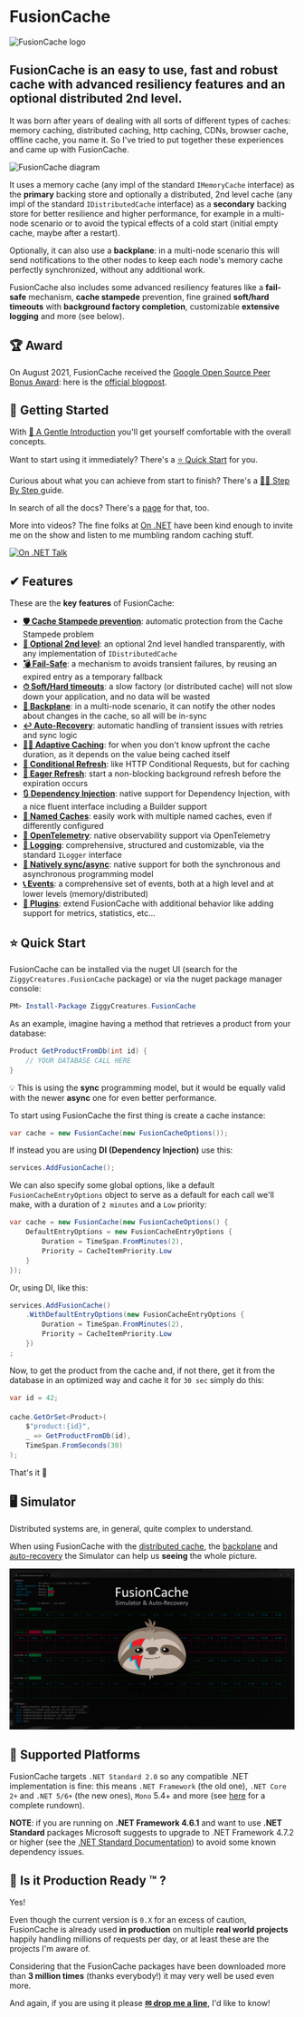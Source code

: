 ﻿# FusionCache

![FusionCache logo](https://raw.githubusercontent.com/ZiggyCreatures/FusionCache/main/docs/logo-256x256.png)

## FusionCache is an easy to use, fast and robust cache with advanced resiliency features and an optional distributed 2nd level.

It was born after years of dealing with all sorts of different types of caches: memory caching, distributed caching, http caching, CDNs, browser cache, offline cache, you name it. So I've tried to put together these experiences and came up with FusionCache.

![FusionCache diagram](https://raw.githubusercontent.com/ZiggyCreatures/FusionCache/main/docs/images/diagram.png)

It uses a memory cache (any impl of the standard `IMemoryCache` interface) as the **primary** backing store and optionally a distributed, 2nd level cache (any impl of the standard `IDistributedCache` interface) as a **secondary** backing store for better resilience and higher performance, for example in a multi-node scenario or to avoid the typical effects of a cold start (initial empty cache, maybe after a restart).

Optionally, it can also use a **backplane**: in a multi-node scenario this will send notifications to the other nodes to keep each node's memory cache perfectly synchronized, without any additional work.

FusionCache also includes some advanced resiliency features like a **fail-safe** mechanism, **cache stampede** prevention, fine grained **soft/hard timeouts** with **background factory completion**, customizable **extensive logging** and more (see below).

## 🏆 Award

On August 2021, FusionCache received the [Google Open Source Peer Bonus Award](https://twitter.com/jodydonetti/status/1422550932433350666): here is the [official blogpost](https://opensource.googleblog.com/2021/09/announcing-latest-open-source-peer-bonus-winners.html).

## 📕 Getting Started

With [🦄 A Gentle Introduction](https://github.com/ZiggyCreatures/FusionCache/blob/main/docs/AGentleIntroduction.md) you'll get yourself comfortable with the overall concepts.

Want to start using it immediately? There's a [⭐ Quick Start](https://github.com/ZiggyCreatures/FusionCache/blob/main/README.md#-quick-start) for you.

Curious about what you can achieve from start to finish? There's a [👩‍🏫 Step By Step ](https://github.com/ZiggyCreatures/FusionCache/blob/main/docs/StepByStep.md) guide.

In search of all the docs? There's a [page](https://github.com/ZiggyCreatures/FusionCache/blob/main/docs/README.md) for that, too.

More into videos? The fine folks at [On .NET](https://learn.microsoft.com/en-us/shows/on-net/) have been kind enough to invite me on the show and listen to me mumbling random caching stuff.

[![On .NET Talk](https://raw.githubusercontent.com/ZiggyCreatures/FusionCache/main/docs/images/talk-on-dotnet.jpg)](https://www.youtube.com/watch?v=hCswI2goi7s)

## ✔ Features
These are the **key features** of FusionCache:

- [**🛡️ Cache Stampede prevention**](https://github.com/ZiggyCreatures/FusionCache/blob/main/docs/CacheStampede.md): automatic protection from the Cache Stampede problem
- [**🔀 Optional 2nd level**](https://github.com/ZiggyCreatures/FusionCache/blob/main/docs/CacheLevels.md): an optional 2nd level handled transparently, with any implementation of `IDistributedCache`
- [**💣 Fail-Safe**](https://github.com/ZiggyCreatures/FusionCache/blob/main/docs/FailSafe.md): a mechanism to avoids transient failures, by reusing an expired entry as a temporary fallback
- [**⏱ Soft/Hard timeouts**](https://github.com/ZiggyCreatures/FusionCache/blob/main/docs/Timeouts.md): a slow factory (or distributed cache) will not slow down your application, and no data will be wasted
- [**📢 Backplane**](https://github.com/ZiggyCreatures/FusionCache/blob/main/docs/Backplane.md): in a multi-node scenario, it can notify the other nodes about changes in the cache, so all will be in-sync
- [**↩️ Auto-Recovery**](https://github.com/ZiggyCreatures/FusionCache/blob/main/docs/AutoRecovery.md): automatic handling of transient issues with retries and sync logic
- [**🧙‍♂️ Adaptive Caching**](https://github.com/ZiggyCreatures/FusionCache/blob/main/docs/AdaptiveCaching.md): for when you don't know upfront the cache duration, as it depends on the value being cached itself
- [**🔂 Conditional Refresh**](https://github.com/ZiggyCreatures/FusionCache/blob/main/docs/ConditionalRefresh.md): like HTTP Conditional Requests, but for caching
- [**🦅 Eager Refresh**](https://github.com/ZiggyCreatures/FusionCache/blob/main/docs/EagerRefresh.md): start a non-blocking background refresh before the expiration occurs
- [**🔃 Dependency Injection**](https://github.com/ZiggyCreatures/FusionCache/blob/main/docs/DependencyInjection.md): native support for Dependency Injection, with a nice fluent interface including a Builder support
- [**📛 Named Caches**](https://github.com/ZiggyCreatures/FusionCache/blob/main/docs/NamedCaches.md): easily work with multiple named caches, even if differently configured
- [**🔭 OpenTelemetry**](https://github.com/ZiggyCreatures/FusionCache/blob/main/docs/OpenTelemetry.md): native observability support via OpenTelemetry
- [**📜 Logging**](https://github.com/ZiggyCreatures/FusionCache/blob/main/docs/Logging.md): comprehensive, structured and customizable, via the standard `ILogger` interface
- [**💫 Natively sync/async**](https://github.com/ZiggyCreatures/FusionCache/blob/main/docs/CoreMethods.md): native support for both the synchronous and asynchronous programming model
- [**📞 Events**](https://github.com/ZiggyCreatures/FusionCache/blob/main/docs/Events.md): a comprehensive set of events, both at a high level and at lower levels (memory/distributed)
- [**🧩 Plugins**](https://github.com/ZiggyCreatures/FusionCache/blob/main/docs/Plugins.md): extend FusionCache with additional behavior like adding support for metrics, statistics, etc...

## ⭐ Quick Start

FusionCache can be installed via the nuget UI (search for the `ZiggyCreatures.FusionCache` package) or via the nuget package manager console:

```PowerShell
PM> Install-Package ZiggyCreatures.FusionCache
```

As an example, imagine having a method that retrieves a product from your database:

```csharp
Product GetProductFromDb(int id) {
	// YOUR DATABASE CALL HERE
}
```

💡 This is using the **sync** programming model, but it would be equally valid with the newer **async** one for even better performance.

To start using FusionCache the first thing is create a cache instance:

```csharp
var cache = new FusionCache(new FusionCacheOptions());
```

If instead you are using **DI (Dependency Injection)** use this:

```csharp
services.AddFusionCache();
```

We can also specify some global options, like a default `FusionCacheEntryOptions` object to serve as a default for each call we'll make, with a duration of `2 minutes` and a `Low` priority:

```csharp
var cache = new FusionCache(new FusionCacheOptions() {
	DefaultEntryOptions = new FusionCacheEntryOptions {
		Duration = TimeSpan.FromMinutes(2),
		Priority = CacheItemPriority.Low
	}
});
```

Or, using DI, like this:

```csharp
services.AddFusionCache()
	.WithDefaultEntryOptions(new FusionCacheEntryOptions {
		Duration = TimeSpan.FromMinutes(2),
		Priority = CacheItemPriority.Low
	})
;
```

Now, to get the product from the cache and, if not there, get it from the database in an optimized way and cache it for `30 sec` simply do this:

```csharp
var id = 42;

cache.GetOrSet<Product>(
	$"product:{id}",
	_ => GetProductFromDb(id),
	TimeSpan.FromSeconds(30)
);
```

That's it 🎉

## 🖥️ Simulator

Distributed systems are, in general, quite complex to understand.

When using FusionCache with the [distributed cache](https://github.com/ZiggyCreatures/FusionCache/blob/main/docs/CacheLevels.md), the [backplane](https://github.com/ZiggyCreatures/FusionCache/blob/main/docs/Backplane.md) and [auto-recovery](https://github.com/ZiggyCreatures/FusionCache/blob/main/docs/AutoRecovery.md) the Simulator can help us **seeing** the whole picture.

[![FusionCache Simulator](https://raw.githubusercontent.com/ZiggyCreatures/FusionCache/main/docs/images/fusioncache-simulator-autorecovery.png)](docs/Simulator.md)

## 🧰 Supported Platforms

FusionCache targets `.NET Standard 2.0` so any compatible .NET implementation is fine: this means `.NET Framework` (the old one), `.NET Core 2+` and `.NET 5/6+` (the new ones), `Mono` 5.4+ and more (see [here](https://docs.microsoft.com/en-us/dotnet/standard/net-standard#net-implementation-support) for a complete rundown).

**NOTE**: if you are running on **.NET Framework 4.6.1** and want to use **.NET Standard** packages Microsoft suggests to upgrade to .NET Framework 4.7.2 or higher (see the [.NET Standard Documentation](https://docs.microsoft.com/en-us/dotnet/standard/net-standard#net-implementation-support)) to avoid some known dependency issues.

## 💼 Is it Production Ready :tm: ?
Yes!

Even though the current version is `0.X` for an excess of caution, FusionCache is already used **in production** on multiple **real world projects** happily handling millions of requests per day, or at least these are the projects I'm aware of.

Considering that the FusionCache packages have been downloaded more than **3 million times** (thanks everybody!) it may very well be used even more.

And again, if you are using it please [**✉ drop me a line**](https://twitter.com/jodydonetti), I'd like to know!
